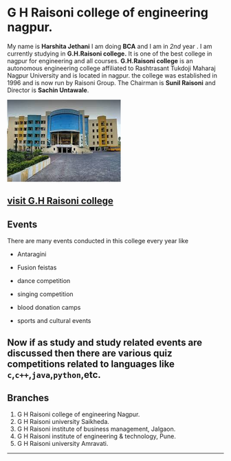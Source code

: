 # G H Raisoni college of engineering nagpur.

My name is **Harshita Jethani** I am doing **BCA** and I am in *2nd* year .
I am currently studying in **G.H.Raisoni college.** It is one of the best college in nagpur for engineering and all courses.
**G.H.Raisoni college** is an autonomous engineering college affiliated to Rashtrasant Tukdoji Maharaj Nagpur University and is located in nagpur. the college was established in 1996 and is now run by Raisoni Group. The Chairman is **Sunil Raisoni** and Director is **Sachin Untawale**.

![college image](collegeimg.jpg)


[visit G.H Raisoni college](raisoni.net)
---

## Events

There are many events conducted in this college every year like

- Antaragini

- Fusion feistas

- dance competition

- singing competition

- blood donation camps

- sports and cultural events
  
Now if as study and study related events are discussed then there are various quiz competitions related to languages like `c`,`c++`,`java`,`python`,etc.
---

## Branches
1. G H Raisoni college of engineering Nagpur.
2. G H Raisoni university Saikheda.
3. G H Raisoni institute of business management, Jalgaon.
4. G H Raisoni institute of engineering & technology, Pune.
5. G H Raisoni university Amravati.
   
---


